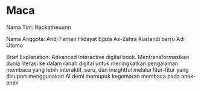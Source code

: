 # Maca
Nama Tim: Hackatheuunn

Nama Anggota:
Andi Farhan Hidayat
Egiza Az-Zahra Rustandi
barru Adi Utomo

Brief Explanation:
Advanced interactive digital book. Mentransformasikan dunia literasi ke dalam ranah digital untuk meningkatkan pengalaman membaca yang lebih interaktif, seru, dan insightful melalui fitur-fitur yang disuport menggunakan AI demi memupuk kegemaran membaca pada anak-anak

